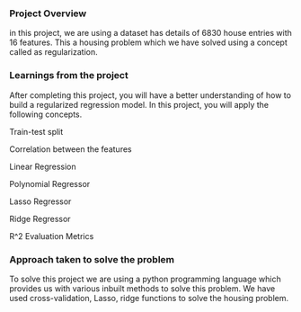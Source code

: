 ### Project Overview

 in this project, we are using a dataset has details of 6830 house entries with 16 features. This a housing problem which we have solved using a concept called as regularization.


### Learnings from the project

 After completing this project, you will have a better understanding of how to build a regularized regression model. In this project, you will apply the following concepts.

Train-test split

Correlation between the features

Linear Regression

Polynomial Regressor

Lasso Regressor

Ridge Regressor

R^2 Evaluation Metrics


### Approach taken to solve the problem

 To solve this project we are using a python programming language which provides us with various inbuilt methods to solve this problem. We have used cross-validation, Lasso, ridge functions to solve the housing problem.


